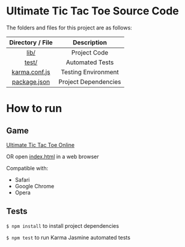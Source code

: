 # Ultimate Tic Tac Toe Source Code

The folders and files for this project are as follows:

|      **Directory / File**      |   **Description**    |
| :----------------------------: | :------------------: |
|          [lib/](lib)           |     Project Code     |
|         [test/](test)          |   Automated Tests    |
| [karma.conf.js](karma.conf.js) | Testing Environment  |
|  [package.json](package.json)  | Project Dependencies |

# How to run

## Game
[Ultimate Tic Tac Toe Online ](http://www.ultimatetictactoe.tk)

OR open [index.html](lib/index.html) in a web browser

Compatible with:
* Safari
* Google Chrome
* Opera

## Tests
`$ npm install` to install project dependencies

`$ npm test` to run Karma Jasmine automated tests
